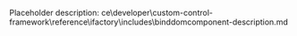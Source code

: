 Placeholder description: ce\developer\custom-control-framework\reference\ifactory\includes\binddomcomponent-description.md